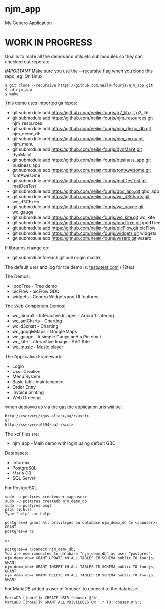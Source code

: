 # njm_app
My Genero Application

# WORK IN PROGRESS
Goal is to make all the demos and utils etc sub modules so they can checked out seperate.


*IMPORTANT* Make sure you use the --recursive flag when you clone this repo, eg: On Linux
```
$ git clone --recursive https://github.com/neilm-fourjs/njm_app.git
$ cd njm_app
$ make
```

This demo uses imported git repos:
* git submodule add https://github.com/neilm-fourjs/g2_lib.git g2_lib
* git submodule add https://github.com/neilm-fourjs/njm_resources.git njm_resources
* git submodule add https://github.com/neilm-fourjs/njm_demo_db.git njm_demo_db
* git submodule add https://github.com/neilm-fourjs/njm_menu.git njm_menu
* git submodule add https://github.com/neilm-fourjs/dynMaint.git dynMaint
* git submodule add https://github.com/neilm-fourjs/business_app.git business_app
* git submodule add https://github.com/neilm-fourjs/fontAwesome.git fontAwesome
* git submodule add https://github.com/neilm-fourjs/matDesTest.git matDesTest
* git submodule add https://github.com/neilm-fourjs/gbc_app.git gbc_app
* git submodule add https://github.com/neilm-fourjs/wc_d3Charts.git wc_d3Charts
* git submodule add https://github.com/neilm-fourjs/wc_gauge.git wc_gauge
* git submodule add https://github.com/neilm-fourjs/wc_kite.git wc_kite
* git submodule add https://github.com/neilm-fourjs/ipodTree.git ipodTree
* git submodule add https://github.com/neilm-fourjs/picFlow.git picFlow
* git submodule add https://github.com/neilm-fourjs/widgets.git widgets
* git submodule add https://github.com/neilm-fourjs/wizard.git wizard

If libraries change do:
* git submodule foreach git pull origin master


The default user and log for the demo is:
test@test.com / 12test


The Demos:
* ipodTree - Tree demo
* picFlow - picFlow GDC
* widgets - Genero Widgets and UI features


The Web Component Demos:
* wc_aircraft - Interactive Images - Aricraft catering
* wc_amCharts - Charting
* wc_d3chart - Charting
* wc_googleMaps - Google Maps
* wc_gauge - A simple Gauge and a Pie chart
* wc_kite - Interactive Image - SVG Kite
* wc_music - Music player


The Application Framework:
* Login
* User Creation
* Menu System
* Basic table maintainance
* Order Entry
* Invoice printing
* Web Ordering



When deployed as via the gas the application urls will be:
```
http://<server>/<gas-alias>/ua/r/<xcf>
or
http://<server>:6394/ua/r/<xcf>
```

The xcf files are:
* njm_app - Main demo with login using default GBC


Databases:
* Informix
* PostgreSQL
* Maria DB
* SQL Server


For PostgreSQL
```
sudo -u postgres createuser <appuser>
sudo -u postgres createdb njm_demo_db
sudo -u postgres psql
psql (9.6.7)
Type "help" for help.

postgres=# grant all privileges on database njm_demo_db to <appuser>;
GRANT
postgres=# \q
```

or
```
postgres=# \connect njm_demo_db;
You are now connected to database "njm_demo_db" as user "postgres".
njm_demo_db=# GRANT UPDATE ON ALL TABLES IN SCHEMA public TO fourjs;
GRANT
njm_demo_db=# GRANT INSERT ON ALL TABLES IN SCHEMA public TO fourjs;
GRANT
njm_demo_db=# GRANT DELETE ON ALL TABLES IN SCHEMA public TO fourjs;
GRANT
```

For MariaDB added a user of 'dbuser' to connect to the database.
```
MariaDB [(none)]> CREATE USER 'dbuser'@'%';
MariaDB [(none)]> GRANT ALL PRIVILEGES ON *.* TO 'dbuser'@'%';
```

